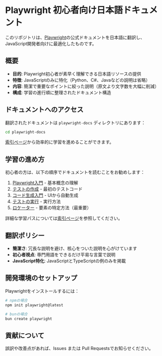 # Playwright 初心者向け日本語ドキュメント

このリポジトリは、[Playwright](https://playwright.dev)の公式ドキュメントを日本語に翻訳し、JavaScript開発者向けに最適化したものです。

## 概要

- **目的**: Playwright初心者が素早く理解できる日本語リソースの提供
- **特徴**: JavaScriptのみに特化（Python、C#、Javaなどの説明は省略）
- **内容**: 簡潔で重要なポイントに絞った説明（原文より文字数を大幅に削減）
- **構成**: 学習の進行順に整理されたドキュメント構造

## ドキュメントへのアクセス

翻訳されたドキュメントは `playwright-docs` ディレクトリにあります：

```bash
cd playwright-docs
```

[索引ページ](playwright-docs/index.md)から効率的に学習を進めることができます。

## 学習の進め方

初心者の方は、以下の順序でドキュメントを読むことをお勧めします：

1. [Playwright入門](playwright-docs/intro.md) - 基本概念の理解
2. [テストの作成](playwright-docs/writing-tests.md) - 最初のテストコード
3. [コード生成入門](playwright-docs/codegen-intro.md) - UIから自動生成
4. [テストの実行](playwright-docs/running-tests.md) - 実行方法
5. [ロケーター](playwright-docs/locators.md) - 要素の特定方法（最重要）

詳細な学習パスについては[索引ページ](playwright-docs/index.md)を参照してください。

## 翻訳ポリシー

- **簡潔さ**: 冗長な説明を避け、核心をついた説明を心がけています
- **初心者視点**: 専門用語をできるだけ平易な言葉で説明
- **JavaScript特化**: JavaScriptとTypeScriptの例のみを掲載

## 開発環境のセットアップ

Playwrightをインストールするには：

```bash
# npmの場合
npm init playwright@latest

# bunの場合
bun create playwright
```

## 貢献について

誤訳や改善点があれば、Issues または Pull Requestsでお知らせください。
